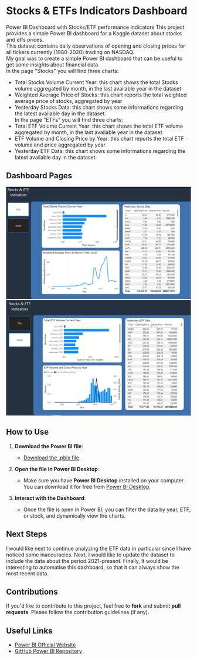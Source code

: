 # Stocks & ETFs Indicators Dashboard
Power BI Dashboard with Stocks/ETF performance indicators 
This project provides a simple Power BI dashboard for a Kaggle dataset about stocks and etfs prices.  
This dataset contains daily observations of opening and closing prices for all tickers currently (1980-2020) trading on NASDAQ.  
My goal was to create a simple Power BI dashboard that can be useful to get some insights about financial data.     
In the page "Stocks" you will find three charts:  
- Total Stocks Volume Current Year: this chart shows the total Stocks volume aggregated by month, in the last available year in the dataset
- Weighted Average Price of Stocks: this chart reports the total weighted average price of stocks, aggregated by year
- Yesterday Stocks Data: this chart shows some informations regarding the latest available day in the dataset.    
In the page "ETFs" you will find three charts:  
- Total ETF Volume Current Year: this chart shows the total ETF volume aggregated by month, in the last available year in the dataset
- ETF Volume and Closing Price by Year: this chart reports the total ETF volume and price aggregated by year
- Yesterday ETF Data: this chart shows some informations regarding the latest available day in the dataset.


## Dashboard Pages
![Screenshot of the Dashboard](./stocks_page.png)  
![Screenshot of the Dashboard](./etf_page.png)  


## How to Use

1. **Download the Power BI file**:
   - [Download the .pbix file](https://drive.google.com/file/d/1ilVkD060Kr9gt42vuoBWL7jql9fN4uPi/view?usp=sharing).
   
2. **Open the file in Power BI Desktop**:
   - Make sure you have **Power BI Desktop** installed on your computer. You can download it for free from [Power BI Desktop](https://powerbi.microsoft.com/desktop/).
   
3. **Interact with the Dashboard**:
   - Once the file is open in Power BI, you can filter the data by year, ETF, or stock, and dynamically view the charts.
  
## Next Steps
I would like next to continue analyzing the ETF data in particular since I have noticed some inaccuracies.
Next, I would like to update the dataset to include the data about the period 2021-present.
Finally, It would be interesting to automatise this dashboard, so that it can always show the most recent data.

## Contributions

If you'd like to contribute to this project, feel free to **fork** and submit **pull requests**. Please follow the contribution guidelines (if any).

## Useful Links
- [Power BI Official Website](https://powerbi.microsoft.com/)
- [GitHub Power BI Repository](https://github.com/Microsoft/PowerBI)
